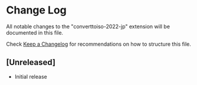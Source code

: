 # Change Log

All notable changes to the "converttoiso-2022-jp" extension will be documented in this file.

Check [Keep a Changelog](http://keepachangelog.com/) for recommendations on how to structure this file.

## [Unreleased]

- Initial release